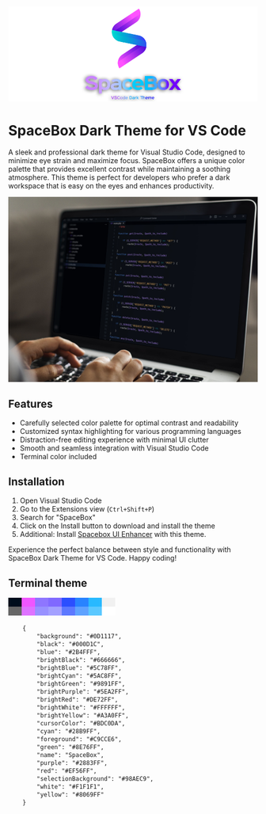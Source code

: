 ![SpaceBox Theme](https://github.com/amnweb/SpaceBox-Theme/raw/HEAD/images/logo.png?raw=true&new=1) 


# SpaceBox Dark Theme for VS Code

A sleek and professional dark theme for Visual Studio Code, designed to minimize eye strain and maximize focus. SpaceBox offers a unique color palette that provides excellent contrast while maintaining a soothing atmosphere. This theme is perfect for developers who prefer a dark workspace that is easy on the eyes and enhances productivity.


![SpaceBox Theme](https://github.com/amnweb/SpaceBox-Theme/raw/HEAD/images/screenshot.jpg?raw=true&new=1)


## Features

- Carefully selected color palette for optimal contrast and readability
- Customized syntax highlighting for various programming languages
- Distraction-free editing experience with minimal UI clutter
- Smooth and seamless integration with Visual Studio Code
- Terminal color included


## Installation

1. Open Visual Studio Code
2. Go to the Extensions view (`Ctrl+Shift+P`)
3. Search for "SpaceBox"
4. Click on the Install button to download and install the theme
5. Additional: Install [Spacebox UI Enhancer](https://marketplace.visualstudio.com/items?itemName=SpaceBox.spacebox-ui) with this theme.

Experience the perfect balance between style and functionality with SpaceBox Dark Theme for VS Code. Happy coding!

## Terminal theme

![Terminal Theme](https://github.com/amnweb/SpaceBox-Theme/raw/HEAD/images/terminal.png?raw=true&new=1)


```
    {
        "background": "#0D1117",
        "black": "#000D1C",
        "blue": "#2B4FFF",
        "brightBlack": "#666666",
        "brightBlue": "#5C78FF",
        "brightCyan": "#5AC8FF",
        "brightGreen": "#9891FF",
        "brightPurple": "#5EA2FF",
        "brightRed": "#DE72FF",
        "brightWhite": "#FFFFFF",
        "brightYellow": "#A3A0FF",
        "cursorColor": "#BDC0DA",
        "cyan": "#28B9FF",
        "foreground": "#C9CCE6",
        "green": "#8E76FF",
        "name": "SpaceBox",
        "purple": "#2883FF",
        "red": "#EF56FF",
        "selectionBackground": "#98AEC9",
        "white": "#F1F1F1",
        "yellow": "#8069FF"
    }
```
